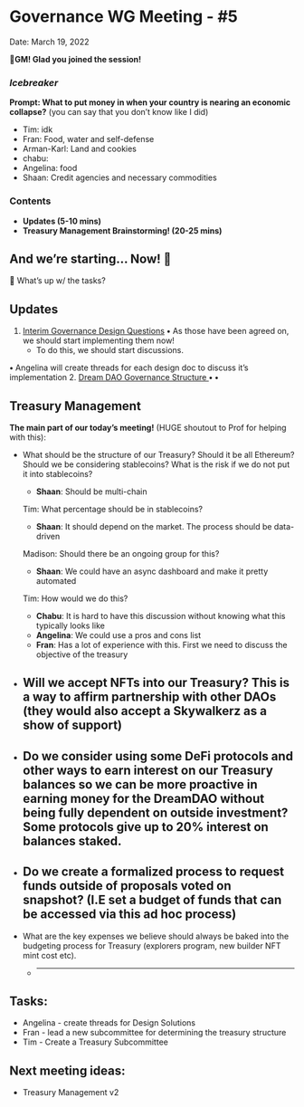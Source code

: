 # Governance WG Meeting - #5

Date: March 19, 2022

🌱**GM! Glad you joined the session!** 

### *Icebreaker*

**Prompt: What to put money in when your country is nearing an economic collapse?** (you can say that you don’t know like I did)

- Tim: idk
- Fran: Food, water and self-defense
- Arman-Karl: Land and cookies
- chabu:
- Angelina: food
- Shaan: Credit agencies and necessary commodities

### Contents

- **Updates (5-10 mins)**
- **Treasury Management Brainstorming! (20-25 mins)**

## And we’re starting... Now! 🚀

<aside>
📢 What’s up w/ the tasks?

## Updates

1. [Interim Governance Design Questions](https://www.notion.so/Interim-Governance-Design-Questions-7e25fc51bff149508573e42552560946?pvs=21) 
**•** As those have been agreed on, we should start implementing them now!
   - To do this, we should start discussions.

**•** Angelina will create threads for each design doc to discuss it’s implementation
2. [Dream DAO Governance Structure ](https://www.notion.so/Dream-DAO-Governance-Structure-dd839d47a67f4600ba0ac9d6ea3a7367?pvs=21) 
**•**
**•**
</aside>

## Treasury Management

**The main part of our today’s meeting!** (HUGE shoutout to Prof for helping with this):

- What should be the structure of our Treasury?  Should it be all Ethereum?  Should we be considering stablecoins?  What is the risk if we do not put it into stablecoins?
    - **Shaan**: Should be multi-chain
    
    Tim: What percentage should be in stablecoins? 
    
    - **Shaan**: It should depend on the market. The process should be data-driven
    
    Madison: Should there be an ongoing group for this? 
    
    - **Shaan**: We could have an async dashboard and make it pretty automated
    
    Tim: How would we do this? 
    
    - **Chabu**: It is hard to have this discussion without knowing what this typically looks like
    - **Angelina**: We could use a pros and cons list
    - **Fran**: Has a lot of experience with this. First we need to discuss the objective of the treasury
- Will we accept NFTs into our Treasury?  This is a way to affirm partnership with other DAOs (they would also accept a Skywalkerz as a show of support)
    - 
- Do we consider using some DeFi protocols and other ways to earn interest on our Treasury balances so we can be more proactive in earning money for the DreamDAO without being fully dependent on outside investment?  Some protocols give up to 20% interest on balances staked.
    - 
- Do we create a formalized process to request funds outside of proposals voted on snapshot?  (I.E set a budget of funds that can be accessed via this ad hoc process)
    - 
- What are the key expenses we believe should always be baked into the budgeting process for Treasury (explorers program, new builder NFT mint cost etc).
    - ****

## Tasks:

- Angelina - create threads for Design Solutions
- Fran - lead a new subcommittee for determining the treasury structure
- Tim - Create a Treasury Subcommittee

## **Next meeting ideas:**

- Treasury Management v2